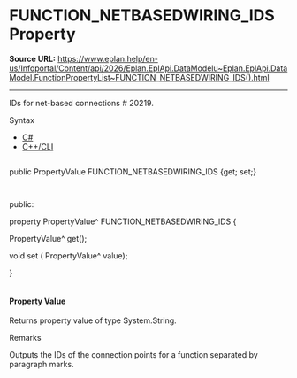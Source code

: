 # FUNCTION_NETBASEDWIRING_IDS Property

**Source URL:** https://www.eplan.help/en-us/Infoportal/Content/api/2026/Eplan.EplApi.DataModelu~Eplan.EplApi.DataModel.FunctionPropertyList~FUNCTION_NETBASEDWIRING_IDS().html

---

IDs for net-based connections # 20219.

Syntax

- [C#](#i-syntax-CS)
- [C++/CLI](#i-syntax-CPP2005)

```
```
public PropertyValue FUNCTION_NETBASEDWIRING_IDS {get; set;}
```
```

```
```
public:

property PropertyValue^ FUNCTION_NETBASEDWIRING_IDS {

   PropertyValue^ get();

   void set (    PropertyValue^ value);

}
```
```

#### Property Value

Returns property value of type System.String.

Remarks

Outputs the IDs of the connection points for a function separated by paragraph marks.
